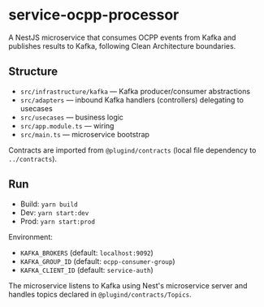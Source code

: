# service-ocpp-processor

A NestJS microservice that consumes OCPP events from Kafka and publishes results to Kafka, following Clean Architecture boundaries.

## Structure

- `src/infrastructure/kafka` — Kafka producer/consumer abstractions
- `src/adapters` — inbound Kafka handlers (controllers) delegating to usecases
- `src/usecases` — business logic
- `src/app.module.ts` — wiring
- `src/main.ts` — microservice bootstrap

Contracts are imported from `@plugind/contracts` (local file dependency to `../contracts`).

## Run

- Build: `yarn build`
- Dev: `yarn start:dev`
- Prod: `yarn start:prod`

Environment:
- `KAFKA_BROKERS` (default: `localhost:9092`)
- `KAFKA_GROUP_ID` (default: `ocpp-consumer-group`)
- `KAFKA_CLIENT_ID` (default: `service-auth`)

The microservice listens to Kafka using Nest's microservice server and handles topics declared in `@plugind/contracts/Topics`.
